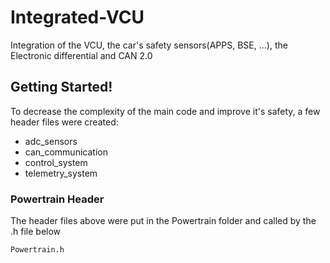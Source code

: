 # Integrated-VCU
Integration of the VCU, the car's safety sensors(APPS, BSE, ...), the Electronic differential and CAN 2.0

## Getting Started!

To decrease the complexity of the main code and improve it's safety, a few header files were created:

-  adc_sensors
-  can_communication
-  control_system
-  telemetry_system

### Powertrain Header
The header files above were put in the Powertrain folder and called by the .h file below

```
Powertrain.h
```
